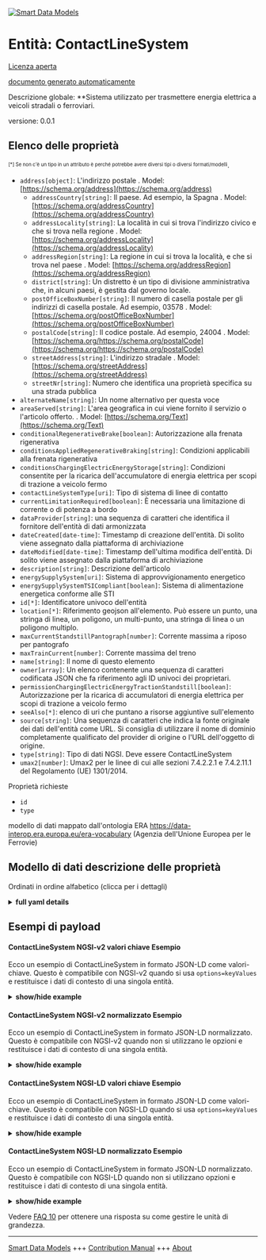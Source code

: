 <!-- 10-Header -->  
[![Smart Data Models](https://smartdatamodels.org/wp-content/uploads/2022/01/SmartDataModels_logo.png "Logo")](https://smartdatamodels.org)  
Entità: ContactLineSystem  
=========================<!-- /10-Header -->  
<!-- 15-License -->  
[Licenza aperta](https://github.com/smart-data-models//dataModel.ERA/blob/master/ContactLineSystem/LICENSE.md)  
[documento generato automaticamente](https://docs.google.com/presentation/d/e/2PACX-1vTs-Ng5dIAwkg91oTTUdt8ua7woBXhPnwavZ0FxgR8BsAI_Ek3C5q97Nd94HS8KhP-r_quD4H0fgyt3/pub?start=false&loop=false&delayms=3000#slide=id.gb715ace035_0_60)  
<!-- /15-License -->  
<!-- 20-Description -->  
Descrizione globale: **Sistema utilizzato per trasmettere energia elettrica a veicoli stradali o ferroviari.  
versione: 0.0.1  
<!-- /20-Description -->  
<!-- 30-PropertiesList -->  

## Elenco delle proprietà  

<sup><sub>[*] Se non c'è un tipo in un attributo è perché potrebbe avere diversi tipi o diversi formati/modelli</sub></sup>.  
- `address[object]`: L'indirizzo postale  . Model: [https://schema.org/address](https://schema.org/address)	- `addressCountry[string]`: Il paese. Ad esempio, la Spagna  . Model: [https://schema.org/addressCountry](https://schema.org/addressCountry)  
	- `addressLocality[string]`: La località in cui si trova l'indirizzo civico e che si trova nella regione  . Model: [https://schema.org/addressLocality](https://schema.org/addressLocality)  
	- `addressRegion[string]`: La regione in cui si trova la località, e che si trova nel paese  . Model: [https://schema.org/addressRegion](https://schema.org/addressRegion)  
	- `district[string]`: Un distretto è un tipo di divisione amministrativa che, in alcuni paesi, è gestita dal governo locale.    
	- `postOfficeBoxNumber[string]`: Il numero di casella postale per gli indirizzi di casella postale. Ad esempio, 03578  . Model: [https://schema.org/postOfficeBoxNumber](https://schema.org/postOfficeBoxNumber)  
	- `postalCode[string]`: Il codice postale. Ad esempio, 24004  . Model: [https://schema.org/https://schema.org/postalCode](https://schema.org/https://schema.org/postalCode)  
	- `streetAddress[string]`: L'indirizzo stradale  . Model: [https://schema.org/streetAddress](https://schema.org/streetAddress)  
	- `streetNr[string]`: Numero che identifica una proprietà specifica su una strada pubblica    
- `alternateName[string]`: Un nome alternativo per questa voce  - `areaServed[string]`: L'area geografica in cui viene fornito il servizio o l'articolo offerto.  . Model: [https://schema.org/Text](https://schema.org/Text)- `conditionalRegenerativeBrake[boolean]`: Autorizzazione alla frenata rigenerativa  - `conditionsAppliedRegenerativeBraking[string]`: Condizioni applicabili alla frenata rigenerativa  - `conditionsChargingElectricEnergyStorage[string]`: Condizioni consentite per la ricarica dell'accumulatore di energia elettrica per scopi di trazione a veicolo fermo  - `contactLineSystemType[uri]`: Tipo di sistema di linee di contatto  - `currentLimitationRequired[boolean]`: È necessaria una limitazione di corrente o di potenza a bordo  - `dataProvider[string]`: una sequenza di caratteri che identifica il fornitore dell'entità di dati armonizzata  - `dateCreated[date-time]`: Timestamp di creazione dell'entità. Di solito viene assegnato dalla piattaforma di archiviazione  - `dateModified[date-time]`: Timestamp dell'ultima modifica dell'entità. Di solito viene assegnato dalla piattaforma di archiviazione  - `description[string]`: Descrizione dell'articolo  - `energySupplySystem[uri]`: Sistema di approvvigionamento energetico  - `energySupplySystemTSICompliant[boolean]`: Sistema di alimentazione energetica conforme alle STI  - `id[*]`: Identificatore univoco dell'entità  - `location[*]`: Riferimento geojson all'elemento. Può essere un punto, una stringa di linea, un poligono, un multi-punto, una stringa di linea o un poligono multiplo.  - `maxCurrentStandstillPantograph[number]`: Corrente massima a riposo per pantografo  - `maxTrainCurrent[number]`: Corrente massima del treno  - `name[string]`: Il nome di questo elemento  - `owner[array]`: Un elenco contenente una sequenza di caratteri codificata JSON che fa riferimento agli ID univoci dei proprietari.  - `permissionChargingElectricEnergyTractionStandstill[boolean]`: Autorizzazione per la ricarica di accumulatori di energia elettrica per scopi di trazione a veicolo fermo  - `seeAlso[*]`: elenco di uri che puntano a risorse aggiuntive sull'elemento  - `source[string]`: Una sequenza di caratteri che indica la fonte originale dei dati dell'entità come URL. Si consiglia di utilizzare il nome di dominio completamente qualificato del provider di origine o l'URL dell'oggetto di origine.  - `type[string]`: Tipo di dati NGSI. Deve essere ContactLineSystem  - `umax2[number]`: Umax2 per le linee di cui alle sezioni 7.4.2.2.1 e 7.4.2.11.1 del Regolamento (UE) 1301/2014.  <!-- /30-PropertiesList -->  
<!-- 35-RequiredProperties -->  
Proprietà richieste  
- `id`  - `type`  <!-- /35-RequiredProperties -->  
<!-- 40-RequiredProperties -->  
modello di dati mappato dall'ontologia ERA https://data-interop.era.europa.eu/era-vocabulary (Agenzia dell'Unione Europea per le Ferrovie)  
<!-- /40-RequiredProperties -->  
<!-- 50-DataModelHeader -->  
## Modello di dati descrizione delle proprietà  
Ordinati in ordine alfabetico (clicca per i dettagli)  
<!-- /50-DataModelHeader -->  
<!-- 60-ModelYaml -->  
<details><summary><strong>full yaml details</strong></summary>    
```yaml  
ContactLineSystem:    
  description: System that is used to transmit electrical energy to road or rail vehicles.    
  properties:    
    address:    
      description: The mailing address    
      properties:    
        addressCountry:    
          description: 'The country. For example, Spain'    
          type: string    
          x-ngsi:    
            model: https://schema.org/addressCountry    
            type: Property    
        addressLocality:    
          description: 'The locality in which the street address is, and which is in the region'    
          type: string    
          x-ngsi:    
            model: https://schema.org/addressLocality    
            type: Property    
        addressRegion:    
          description: 'The region in which the locality is, and which is in the country'    
          type: string    
          x-ngsi:    
            model: https://schema.org/addressRegion    
            type: Property    
        district:    
          description: 'A district is a type of administrative division that, in some countries, is managed by the local government'    
          type: string    
          x-ngsi:    
            type: Property    
        postOfficeBoxNumber:    
          description: 'The post office box number for PO box addresses. For example, 03578'    
          type: string    
          x-ngsi:    
            model: https://schema.org/postOfficeBoxNumber    
            type: Property    
        postalCode:    
          description: 'The postal code. For example, 24004'    
          type: string    
          x-ngsi:    
            model: https://schema.org/https://schema.org/postalCode    
            type: Property    
        streetAddress:    
          description: The street address    
          type: string    
          x-ngsi:    
            model: https://schema.org/streetAddress    
            type: Property    
        streetNr:    
          description: Number identifying a specific property on a public street    
          type: string    
          x-ngsi:    
            type: Property    
      type: object    
      x-ngsi:    
        model: https://schema.org/address    
        type: Property    
    alternateName:    
      description: An alternative name for this item    
      type: string    
      x-ngsi:    
        type: Property    
    areaServed:    
      description: The geographic area where a service or offered item is provided    
      type: string    
      x-ngsi:    
        model: https://schema.org/Text    
        type: Property    
    conditionalRegenerativeBrake:    
      description: Permission for regenerative braking    
      type: boolean    
      x-ngsi:    
        type: Property    
    conditionsAppliedRegenerativeBraking:    
      description: Conditions applying in regards to regenerative braking    
      type: string    
      x-ngsi:    
        type: Property    
    conditionsChargingElectricEnergyStorage:    
      description: Permitted conditions for charging electric energy storage for traction purposes at standstill    
      type: string    
      x-ngsi:    
        type: Property    
    contactLineSystemType:    
      description: Type of contact line system    
      format: uri    
      type: string    
      x-ngsi:    
        type: Relationship    
    currentLimitationRequired:    
      description: Current or power limitation on board required    
      type: boolean    
      x-ngsi:    
        type: Property    
    dataProvider:    
      description: A sequence of characters identifying the provider of the harmonised data entity    
      type: string    
      x-ngsi:    
        type: Property    
    dateCreated:    
      description: Entity creation timestamp. This will usually be allocated by the storage platform    
      format: date-time    
      type: string    
      x-ngsi:    
        type: Property    
    dateModified:    
      description: Timestamp of the last modification of the entity. This will usually be allocated by the storage platform    
      format: date-time    
      type: string    
      x-ngsi:    
        type: Property    
    description:    
      description: A description of this item    
      type: string    
      x-ngsi:    
        type: Property    
    energySupplySystem:    
      description: Energy supply system    
      format: uri    
      type: string    
      x-ngsi:    
        type: Relationship    
    energySupplySystemTSICompliant:    
      description: Energy supply system TSI compliant    
      type: boolean    
      x-ngsi:    
        type: Property    
    id:    
      anyOf:    
        - description: Identifier format of any NGSI entity    
          maxLength: 256    
          minLength: 1    
          pattern: ^[\w\-\.\{\}\$\+\*\[\]`|~^@!,:\\]+$    
          type: string    
          x-ngsi:    
            type: Property    
        - description: Identifier format of any NGSI entity    
          format: uri    
          type: string    
          x-ngsi:    
            type: Property    
      description: Unique identifier of the entity    
      x-ngsi:    
        type: Property    
    location:    
      description: 'Geojson reference to the item. It can be Point, LineString, Polygon, MultiPoint, MultiLineString or MultiPolygon'    
      oneOf:    
        - description: Geojson reference to the item. Point    
          properties:    
            bbox:    
              items:    
                type: number    
              minItems: 4    
              type: array    
            coordinates:    
              items:    
                type: number    
              minItems: 2    
              type: array    
            type:    
              enum:    
                - Point    
              type: string    
          required:    
            - type    
            - coordinates    
          title: GeoJSON Point    
          type: object    
          x-ngsi:    
            type: GeoProperty    
        - description: Geojson reference to the item. LineString    
          properties:    
            bbox:    
              items:    
                type: number    
              minItems: 4    
              type: array    
            coordinates:    
              items:    
                items:    
                  type: number    
                minItems: 2    
                type: array    
              minItems: 2    
              type: array    
            type:    
              enum:    
                - LineString    
              type: string    
          required:    
            - type    
            - coordinates    
          title: GeoJSON LineString    
          type: object    
          x-ngsi:    
            type: GeoProperty    
        - description: Geojson reference to the item. Polygon    
          properties:    
            bbox:    
              items:    
                type: number    
              minItems: 4    
              type: array    
            coordinates:    
              items:    
                items:    
                  items:    
                    type: number    
                  minItems: 2    
                  type: array    
                minItems: 4    
                type: array    
              type: array    
            type:    
              enum:    
                - Polygon    
              type: string    
          required:    
            - type    
            - coordinates    
          title: GeoJSON Polygon    
          type: object    
          x-ngsi:    
            type: GeoProperty    
        - description: Geojson reference to the item. MultiPoint    
          properties:    
            bbox:    
              items:    
                type: number    
              minItems: 4    
              type: array    
            coordinates:    
              items:    
                items:    
                  type: number    
                minItems: 2    
                type: array    
              type: array    
            type:    
              enum:    
                - MultiPoint    
              type: string    
          required:    
            - type    
            - coordinates    
          title: GeoJSON MultiPoint    
          type: object    
          x-ngsi:    
            type: GeoProperty    
        - description: Geojson reference to the item. MultiLineString    
          properties:    
            bbox:    
              items:    
                type: number    
              minItems: 4    
              type: array    
            coordinates:    
              items:    
                items:    
                  items:    
                    type: number    
                  minItems: 2    
                  type: array    
                minItems: 2    
                type: array    
              type: array    
            type:    
              enum:    
                - MultiLineString    
              type: string    
          required:    
            - type    
            - coordinates    
          title: GeoJSON MultiLineString    
          type: object    
          x-ngsi:    
            type: GeoProperty    
        - description: Geojson reference to the item. MultiLineString    
          properties:    
            bbox:    
              items:    
                type: number    
              minItems: 4    
              type: array    
            coordinates:    
              items:    
                items:    
                  items:    
                    items:    
                      type: number    
                    minItems: 2    
                    type: array    
                  minItems: 4    
                  type: array    
                type: array    
              type: array    
            type:    
              enum:    
                - MultiPolygon    
              type: string    
          required:    
            - type    
            - coordinates    
          title: GeoJSON MultiPolygon    
          type: object    
          x-ngsi:    
            type: GeoProperty    
      x-ngsi:    
        type: GeoProperty    
    maxCurrentStandstillPantograph:    
      description: Maximum current at standstill per pantograph    
      type: number    
      x-ngsi:    
        type: Property    
    maxTrainCurrent:    
      description: Maximum train current    
      type: number    
      x-ngsi:    
        type: Property    
    name:    
      description: The name of this item    
      type: string    
      x-ngsi:    
        type: Property    
    owner:    
      description: A List containing a JSON encoded sequence of characters referencing the unique Ids of the owner(s)    
      items:    
        anyOf:    
          - description: Identifier format of any NGSI entity    
            maxLength: 256    
            minLength: 1    
            pattern: ^[\w\-\.\{\}\$\+\*\[\]`|~^@!,:\\]+$    
            type: string    
            x-ngsi:    
              type: Property    
          - description: Identifier format of any NGSI entity    
            format: uri    
            type: string    
            x-ngsi:    
              type: Property    
        description: Unique identifier of the entity    
        x-ngsi:    
          type: Property    
      type: array    
      x-ngsi:    
        type: Property    
    permissionChargingElectricEnergyTractionStandstill:    
      description: Permission for charging electric energy storage for traction purposes at standstill    
      type: boolean    
      x-ngsi:    
        type: Property    
    seeAlso:    
      description: list of uri pointing to additional resources about the item    
      oneOf:    
        - items:    
            format: uri    
            type: string    
          minItems: 1    
          type: array    
        - format: uri    
          type: string    
      x-ngsi:    
        type: Property    
    source:    
      description: 'A sequence of characters giving the original source of the entity data as a URL. Recommended to be the fully qualified domain name of the source provider, or the URL to the source object'    
      type: string    
      x-ngsi:    
        type: Property    
    type:    
      description: NGSI data type. It has to be ContactLineSystem    
      enum:    
        - ContactLineSystem    
      type: string    
      x-ngsi:    
        type: Property    
    umax2:    
      description: Umax2 for lines referred to in sections 7.4.2.2.1 and 7.4.2.11.1 of Regulation (EU)1301/2014.    
      type: number    
      x-ngsi:    
        type: Property    
  required:    
    - id    
    - type    
  type: object    
  x-derived-from: http://data.europa.eu/949/ContactLineSystem    
  x-disclaimer: 'Redistribution and use in source and binary forms, with or without modification, are permitted  provided that the license conditions are met. Copyleft (c) 2023 Contributors to Smart Data Models Program'    
  x-license-url: https://github.com/smart-data-models/dataModel.ERA/blob/master/ContactLineSystem/LICENSE.md    
  x-model-schema: https://smart-data-models.github.io/dataModel.ERA/Certificate/schema.json    
  x-model-tags: 'ERA vocabulary, railway, train'    
  x-version: 0.0.1    
```  
</details>    
<!-- /60-ModelYaml -->  
<!-- 70-MiddleNotes -->  
<!-- /70-MiddleNotes -->  
<!-- 80-Examples -->  
## Esempi di payload  
#### ContactLineSystem NGSI-v2 valori chiave Esempio  
Ecco un esempio di ContactLineSystem in formato JSON-LD come valori-chiave. Questo è compatibile con NGSI-v2 quando si usa `options=keyValues` e restituisce i dati di contesto di una singola entità.  
<details><summary><strong>show/hide example</strong></summary>    
```json  
{  
  "id": "urn:ngsi-ld:ContactLineSystem:id:ORAF:23996206",  
  "dateCreated": "2018-03-08T03:23:31Z",  
  "dateModified": "2021-08-20T12:07:54Z",  
  "source": "Eat election thought team pressure. Tend page true affect politics shoulder provide. Life message important cost night itself event.",  
  "name": "Southern no country without man white when. Let",  
  "alternateName": "Arm detail soon day wait our open number. Society argue a learn identify.",  
  "description": "Girl main model democratic.",  
  "dataProvider": "Sort watch here letter choice down nature. ",  
  "owner": [  
    "urn:ngsi-ld:ContactLineSystem:items:OPHQ:68569337",  
    "urn:ngsi-ld:ContactLineSystem:items:AWZO:22775427"  
  ],  
  "seeAlso": [  
    "urn:ngsi-ld:ContactLineSystem:items:CXFY:92898664"  
  ],  
  "location": {  
    "type": "Point",  
    "coordinates": [  
      16.1310075,  
      131.493498  
    ]  
  },  
  "address": {  
    "streetAddress": "Nor when wall inside. Discussion experience include rest rather form large.",  
    "addressLocality": "Wife significant think simply author thus town. Sort purpose style discover study. Again themse",  
    "addressRegion": "Political star worker bar. Land if war nothing year with easy. Section other national new eye tree. Thus fine skin address hour imagine.",  
    "addressCountry": "Hour relationship apply practice this development hotel. Any economy score none join including others.",  
    "postalCode": "Present why Mrs former almost black. Officer concern natural federal ",  
    "postOfficeBoxNumber": "Subject yourself remain seek ability energy",  
    "streetNr": "Their staff check TV break. Cup person all air. Show explain maintain ",  
    "district": "Enjoy record as yeah discuss. Even own itself."  
  },  
  "areaServed": "Throughout month dark figure add ago small. Point and financial mu",  
  "type": "ContactLineSystem",  
  "conditionalRegenerativeBrake": true,  
  "conditionsAppliedRegenerativeBraking": "Never understand could change arrive. Senior change can surface language.",  
  "conditionsChargingElectricEnergyStorage": "Vo",  
  "currentLimitationRequired": false,  
  "energySupplySystemTSICompliant": false,  
  "maxCurrentStandstillPantograph": 615.8,  
  "maxTrainCurrent": 864,  
  "permissionChargingElectricEnergyTractionStandstill": false,  
  "umax2": 864,  
  "contactLineSystemType": "urn:ngsi-ld:ContactLineSystem:contactLineSystemType:PLSG:66048764",  
  "energySupplySystem": "urn:ngsi-ld:ContactLineSystem:energySupplySystem:WZTE:82421948"  
}  
```  
</details>  
#### ContactLineSystem NGSI-v2 normalizzato Esempio  
Ecco un esempio di ContactLineSystem in formato JSON-LD normalizzato. Questo è compatibile con NGSI-v2 quando non si utilizzano le opzioni e restituisce i dati di contesto di una singola entità.  
<details><summary><strong>show/hide example</strong></summary>    
```json  
{  
  "id": "urn:ngsi-ld:ContactLineSystem:id:ORAF:23996206",  
  "dateCreated": {  
    "type": "DateTime",  
    "value": "2018-03-08T03:23:31Z"  
  },  
  "dateModified": {  
    "type": "DateTime",  
    "value": "2021-08-20T12:07:54Z"  
  },  
  "source": {  
    "type": "Text",  
    "value": "Eat election thought team pressure. Tend page true affect politics shoulder provide. Life message important cost night itself event."  
  },  
  "name": {  
    "type": "Text",  
    "value": "Southern no country without man white when. Let"  
  },  
  "alternateName": {  
    "type": "Text",  
    "value": "Arm detail soon day wait our open number. Society argue a learn identify."  
  },  
  "description": {  
    "type": "Text",  
    "value": "Girl main model democratic."  
  },  
  "dataProvider": {  
    "type": "Text",  
    "value": "Sort watch here letter choice down nature. "  
  },  
  "owner": {  
    "type": "StructuredValue",  
    "value": [  
      "urn:ngsi-ld:ContactLineSystem:items:OPHQ:68569337",  
      "urn:ngsi-ld:ContactLineSystem:items:AWZO:22775427"  
    ]  
  },  
  "seeAlso": {  
    "type": "StructuredValue",  
    "value": [  
      "urn:ngsi-ld:ContactLineSystem:items:CXFY:92898664"  
    ]  
  },  
  "location": {  
    "type": "geo:json",  
    "value": {  
      "type": "Point",  
      "coordinates": {  
        "type": "StructuredValue",  
        "value": [  
          16.1310075,  
          131.493498  
        ]  
      }  
    }  
  },  
  "address": {  
    "type": "StructuredValue",  
    "value": {  
      "streetAddress": {  
        "type": "Text",  
        "value": "Nor when wall inside. Discussion experience include rest rather form large."  
      },  
      "addressLocality": {  
        "type": "Text",  
        "value": "Wife significant think simply author thus town. Sort purpose style discover study. Again themse"  
      },  
      "addressRegion": {  
        "type": "Text",  
        "value": "Political star worker bar. Land if war nothing year with easy. Section other national new eye tree. Thus fine skin address hour imagine."  
      },  
      "addressCountry": {  
        "type": "Text",  
        "value": "Hour relationship apply practice this development hotel. Any economy score none join including others."  
      },  
      "postalCode": {  
        "type": "Text",  
        "value": "Present why Mrs former almost black. Officer concern natural federal "  
      },  
      "postOfficeBoxNumber": {  
        "type": "Text",  
        "value": "Subject yourself remain seek ability energy"  
      },  
      "streetNr": {  
        "type": "Text",  
        "value": "Their staff check TV break. Cup person all air. Show explain maintain "  
      },  
      "district": {  
        "type": "Text",  
        "value": "Enjoy record as yeah discuss. Even own itself."  
      }  
    }  
  },  
  "areaServed": {  
    "type": "Text",  
    "value": "Throughout month dark figure add ago small. Point and financial mu"  
  },  
  "type": "ContactLineSystem",  
  "conditionalRegenerativeBrake": {  
    "type": "Boolean",  
    "value": true  
  },  
  "conditionsAppliedRegenerativeBraking": {  
    "type": "Text",  
    "value": "Never understand could change arrive. Senior change can surface language."  
  },  
  "conditionsChargingElectricEnergyStorage": {  
    "type": "Text",  
    "value": "Vo"  
  },  
  "currentLimitationRequired": {  
    "type": "Boolean",  
    "value": false  
  },  
  "energySupplySystemTSICompliant": {  
    "type": "Boolean",  
    "value": false  
  },  
  "maxCurrentStandstillPantograph": {  
    "type": "Number",  
    "value": 615.8  
  },  
  "maxTrainCurrent": {  
    "type": "Number",  
    "value": 864  
  },  
  "permissionChargingElectricEnergyTractionStandstill": {  
    "type": "Boolean",  
    "value": false  
  },  
  "umax2": {  
    "type": "Number",  
    "value": 864  
  },  
  "contactLineSystemType": {  
    "type": "Text",  
    "value": "urn:ngsi-ld:ContactLineSystem:contactLineSystemType:PLSG:66048764"  
  },  
  "energySupplySystem": {  
    "type": "Text",  
    "value": "urn:ngsi-ld:ContactLineSystem:energySupplySystem:WZTE:82421948"  
  }  
}  
```  
</details>  
#### ContactLineSystem NGSI-LD valori chiave Esempio  
Ecco un esempio di ContactLineSystem in formato JSON-LD come valori-chiave. Questo è compatibile con NGSI-LD quando si usa `options=keyValues` e restituisce i dati di contesto di una singola entità.  
<details><summary><strong>show/hide example</strong></summary>    
```json  
{  
  "id": "urn:ngsi-ld:ContactLineSystem:id:ORAF:23996206",  
  "dateCreated": "2018-03-08T03:23:31Z",  
  "dateModified": "2021-08-20T12:07:54Z",  
  "source": "Eat election thought team pressure. Tend page true affect politics shoulder provide. Life message important cost night itself event.",  
  "name": "Southern no country without man white when. Let",  
  "alternateName": "Arm detail soon day wait our open number. Society argue a learn identify.",  
  "description": "Girl main model democratic.",  
  "dataProvider": "Sort watch here letter choice down nature. ",  
  "owner": [  
    "urn:ngsi-ld:ContactLineSystem:items:OPHQ:68569337",  
    "urn:ngsi-ld:ContactLineSystem:items:AWZO:22775427"  
  ],  
  "seeAlso": [  
    "urn:ngsi-ld:ContactLineSystem:items:CXFY:92898664"  
  ],  
  "location": {  
    "type": "Point",  
    "coordinates": [  
      16.1310075,  
      131.493498  
    ]  
  },  
  "address": {  
    "streetAddress": "Nor when wall inside. Discussion experience include rest rather form large.",  
    "addressLocality": "Wife significant think simply author thus town. Sort purpose style discover study. Again themse",  
    "addressRegion": "Political star worker bar. Land if war nothing year with easy. Section other national new eye tree. Thus fine skin address hour imagine.",  
    "addressCountry": "Hour relationship apply practice this development hotel. Any economy score none join including others.",  
    "postalCode": "Present why Mrs former almost black. Officer concern natural federal ",  
    "postOfficeBoxNumber": "Subject yourself remain seek ability energy",  
    "streetNr": "Their staff check TV break. Cup person all air. Show explain maintain ",  
    "district": "Enjoy record as yeah discuss. Even own itself."  
  },  
  "areaServed": "Throughout month dark figure add ago small. Point and financial mu",  
  "type": "ContactLineSystem",  
  "conditionalRegenerativeBrake": true,  
  "conditionsAppliedRegenerativeBraking": "Never understand could change arrive. Senior change can surface language.",  
  "conditionsChargingElectricEnergyStorage": "Vo",  
  "currentLimitationRequired": false,  
  "energySupplySystemTSICompliant": false,  
  "maxCurrentStandstillPantograph": 615.8,  
  "maxTrainCurrent": 864,  
  "permissionChargingElectricEnergyTractionStandstill": false,  
  "umax2": 864,  
  "contactLineSystemType": "urn:ngsi-ld:ContactLineSystem:contactLineSystemType:PLSG:66048764",  
  "energySupplySystem": "urn:ngsi-ld:ContactLineSystem:energySupplySystem:WZTE:82421948",  
  "@context": [  
    "https://raw.githubusercontent.com/smart-data-models/dataModel.ERA/master/context.jsonld"  
  ]  
}  
```  
</details>  
#### ContactLineSystem NGSI-LD normalizzato Esempio  
Ecco un esempio di ContactLineSystem in formato JSON-LD normalizzato. Questo è compatibile con NGSI-LD quando non si utilizzano opzioni e restituisce i dati di contesto di una singola entità.  
<details><summary><strong>show/hide example</strong></summary>    
```json  
{  
  "id": "urn:ngsi-ld:ContactLineSystem:id:YUFG:14034194",  
  "dateCreated": {  
    "type": "Property",  
    "value": {  
      "@type": "DateTime",  
      "@value": "1989-01-20T05:58:09Z"  
    }  
  },  
  "dateModified": {  
    "type": "Property",  
    "value": {  
      "@type": "DateTime",  
      "@value": "1972-01-07T08:46:29Z"  
    }  
  },  
  "source": {  
    "type": "Property",  
    "value": "Pick red ability information. Positive development policy financial learn career. Nothing firm at memory."  
  },  
  "name": {  
    "type": "Property",  
    "value": "Face response pass cut perform easy. Discuss couple think no difference singl"  
  },  
  "alternateName": {  
    "type": "Property",  
    "value": "Trade international loss friend every sing available because. Per agent stock call manage share."  
  },  
  "description": {  
    "type": "Property",  
    "value": "Worry certain if our thought it resource. Everyone blood commercial respond face take probably. Culture their concern trade crime."  
  },  
  "dataProvider": {  
    "type": "Property",  
    "value": "Including future politics return table mention section. Together year agency know. Manager image positive suffer perform enough."  
  },  
  "owner": {  
    "type": "Property",  
    "value": [  
      "urn:ngsi-ld:ContactLineSystem:items:GYWA:00643390",  
      "urn:ngsi-ld:ContactLineSystem:items:WEEM:69764788"  
    ]  
  },  
  "seeAlso": {  
    "type": "Property",  
    "value": [  
      "urn:ngsi-ld:ContactLineSystem:items:WMLL:21052726"  
    ]  
  },  
  "location": {  
    "type": "Property",  
    "value": {  
      "type": "Point",  
      "coordinates": [  
        88.082114,  
        -116.450812  
      ]  
    }  
  },  
  "address": {  
    "type": "Property",  
    "value": {  
      "streetAddress": "Role even option. Push play firm may. City grow director audience body reduce.",  
      "addressLocality": "Report yet sit hundred use political his. Build special recently make.",  
      "addressRegion": "Floor someone tend. News fight against fall television. Writer full bed official concern small.",  
      "addressCountry": "Lead consider hundred offer look hit future. Fly appear remain pattern wall goal.",  
      "postalCode": "Suddenly our visit that field. Trip fi",  
      "postOfficeBoxNumber": "Current wha",  
      "streetNr": "Page effort station.",  
      "district": "Next respond oil important guy leave capital. Provide street good create range growth war. Visit across media consumer land spring total well."  
    }  
  },  
  "areaServed": {  
    "type": "Property",  
    "value": "White laugh space discussion. Throw international continue while senior gas pro"  
  },  
  "type": "ContactLineSystem",  
  "conditionalRegenerativeBrake": {  
    "type": "Property",  
    "value": false  
  },  
  "conditionsAppliedRegenerativeBraking": {  
    "type": "Property",  
    "value": "Design hard short dream cost entire year. Better consumer recently. Population rich recent tough environmental rock image speech."  
  },  
  "conditionsChargingElectricEnergyStorage": {  
    "type": "Property",  
    "value": "Force inside tell. Daughter miss true member voice thus. Dream many which church strong "  
  },  
  "currentLimitationRequired": {  
    "type": "Property",  
    "value": true  
  },  
  "energySupplySystemTSICompliant": {  
    "type": "Property",  
    "value": false  
  },  
  "maxCurrentStandstillPantograph": {  
    "type": "Property",  
    "value": 773.8  
  },  
  "maxTrainCurrent": {  
    "type": "Property",  
    "value": 68  
  },  
  "permissionChargingElectricEnergyTractionStandstill": {  
    "type": "Property",  
    "value": false  
  },  
  "umax2": {  
    "type": "Property",  
    "value": 756  
  },  
  "contactLineSystemType": {  
    "type": "Relationship",  
    "object": "urn:ngsi-ld:ContactLineSystem:contactLineSystemType:JNYV:94337272"  
  },  
  "energySupplySystem": {  
    "type": "Relationship",  
    "object": "urn:ngsi-ld:ContactLineSystem:energySupplySystem:BFQY:01787468"  
  },  
  "@context": [  
    "https://raw.githubusercontent.com/smart-data-models/dataModel.ERA/master/context.jsonld"  
  ]  
}  
```  
</details><!-- /80-Examples -->  
<!-- 90-FooterNotes -->  
<!-- /90-FooterNotes -->  
<!-- 95-Units -->  
Vedere [FAQ 10](https://smartdatamodels.org/index.php/faqs/) per ottenere una risposta su come gestire le unità di grandezza.  
<!-- /95-Units -->  
<!-- 97-LastFooter -->  
---  
[Smart Data Models](https://smartdatamodels.org) +++ [Contribution Manual](https://bit.ly/contribution_manual) +++ [About](https://bit.ly/Introduction_SDM)<!-- /97-LastFooter -->  

